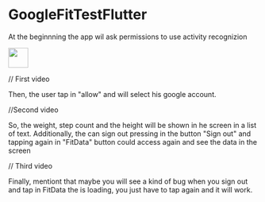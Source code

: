 # GoogleFitTestFlutter

At the beginnning the app wil ask permissions to use activity recognizion

<img src="https://drive.google.com/file/d/1MDiRXOK6vbPpeF10D8DA6VlZcJqJs_xd/view?usp=sharing" width="40" height="40" />

// First video

Then, the user tap in "allow" and will select his google account.

//Second video

So, the weight, step count and the height will be shown in he screen in a list of text. Additionally, the can sign out pressing in the button "Sign out" and tapping again in "FitData" button could access again and see the data in the screen

// Third video

Finally, mentiont that maybe you will see a kind of bug when you sign out and tap in FitData the is loading, you just have to tap again and it will work. 
